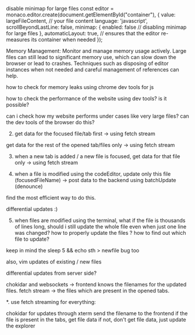 disable minimap for large files
const editor = monaco.editor.create(document.getElementById("container"), {
value: largeFileContent, // your file content
language: 'javascript',
scrollBeyondLastLine: false,
minimap: {
enabled: false // disabling minimap for large files
},
automaticLayout: true, // ensures that the editor re-measures its container when needed
});

Memory Management:
Monitor and manage memory usage actively. Large files can still lead to significant memory use, which can slow down the browser or lead to crashes. Techniques such as disposing of editor instances when not needed and careful management of references can help.

how to check for memory leaks using chrome dev tools for js

how to check the performance of the website using dev tools? is it possible?

can i check how my website performs under cases like very large files? can the dev tools of the browser do this?

<!-- 1.  store openend tabs in mongodb.
    get the tabs list on the first editor load. -->

2.  get data for the focused file/tab first -> using fetch stream

get data for the rest of the opened tab/files only -> using fetch stream

3.  when a new tab is added / a new file is focused, get data for that file only -> using fetch stream

4.  when a file is modified using the codeEditor, update only this file (focusedFileName) -> post data to the backend using batchUpdate (denounce)

find the most efficient way to do this.

differential updates :)

5.  when files are modified using the terminal,
    what if the file is thousands of lines long, should i still update the whole file even when just one line was changed?
    how to properly update the files ? how to find out which file to update?

keep in mind the sleep 5 && echo sth > newfile bug too

also, vim updates of existing / new files

differential updates from server side?

chokidar and websockets -> frontend knows the filenames for the updated files.
fetch stream -> the files which are present in the opened tabs.

\*.
use fetch streaming for everything:

<!-- get tabs -->

<!-- get focusedTab's file data -->

<!-- get all tabs file data -->

<!-- differntial updates for edits made through the editor -->

chokidar for updates through xterm
send the filename to the frontend
if the file is present in the tabs, get file data
if not, don't get file data, just update the explorer

<!-- explorer click -> get file data & then -> update tabs -->

<!-- on tab switch -> no request to backend -->

